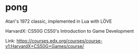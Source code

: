 # pong
Atari's 1972 classic, implemented in Lua with LÖVE


HarvardX: CS50G
CS50's Introduction to Game Development


Link: https://courses.edx.org/courses/course-v1:HarvardX+CS50G+Games/course/



